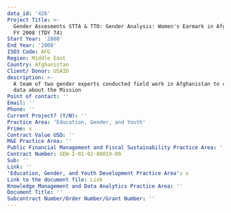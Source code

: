 ```yaml
---
data_id: '426'
Project Title: >-
  Gender Assesments STTA & TTO: Gender Analysis: Women's Earmark in Afghanistan,
  FY 2008 (TDY 74)
Start Year: '2008'
End Year: '2008'
ISO3 Code: AFG
Region: Middle East
Country: Afghanistan
Client/ Donor: USAID
description: >-
  A team of two gender experts conducted field work in Afghanistan to collect
  data about the Mission
Point of contact: ''
Email: ''
Phone: ''
Current Project? (Y/N): ''
Practice Area: 'Education, Gender, and Youth'
Prime: x
Contract Value USD: ''
M&E Practice Area: ''
Public Financial Management and Fiscal Sustainability Practice Area: ''
Contract Number: GEW-I-01-02-00019-00
Sub: ''
Link: ''
'Education, Gender, and Youth Development Practice Area': x
Link to the document file: Link
Knowledge Management and Data Analytics Practice Area: ''
Document Title: ''
Subcontract Number/Order Number/Grant Number: ''
---
```

